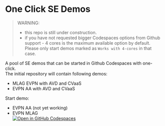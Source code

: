 # One Click SE Demos

> WARNING:
> - this repo is still under construction.
> - if you have not requested bigger Codespaces options from Github support - 4 cores is the maximum available option by default.
>   Please only start demos marked as `Works with 4-cores` in that case.

A pool of SE demos that can be started in Github Codespaces with one-click.  
The initial repository will contain following demos:
- MLAG EVPN with AVD and CVaaS
- EVPN AA with AVD and CVaaS

Start demo:

- EVPN AA (not yet working)
- EVPN MLAG  
  [![Open in GitHub Codespaces](https://github.com/codespaces/badge.svg)](https://codespaces.new/ankudinov/one-click-se-demos?quickstart=1&devcontainer_path=.devcontainer%2Favd_cvaas_evpn_aa%2Fdevcontainer.json)
